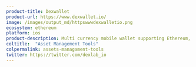```yaml
---
product-title: Dexwallet
product-url: https://www.dexwallet.io/
image: /images/output_md/httpswwwdexwalletio.png
ecosystem: ethereum
platform: ios
product-description: Multi currency mobile wallet supporting Ethereum, xDai, POA, with interfaces to the Ethereum DeFi products. [Interview with Nicola Di Marco, founder of Dexwallet](/dexwallet)
coltitle:  "Asset Management Tools"
colpermalink: assets-managament-tools
twitter: https://twitter.com/dexlab_io
---
```


